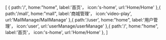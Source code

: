 [
    {
        path:'/',
        home:"home",
        label:'首页'，
        icon:'s-home',
        url:'Home/Home'
    },{
        path:'/mall',
        home:"mall",
        label:'商城管理'，
        icon:'video-play',
        url:'MallManage/MallManage'
    },{
        path:'/user',
        home:"home",
        label:'用户管理'，
        icon:'user',
        url:'userManage/userManage'
    },{
        path:'/',
        home:"home",
        label:'首页'，
        icon:'s-home',
        url:'Home/Home'
    },
]
